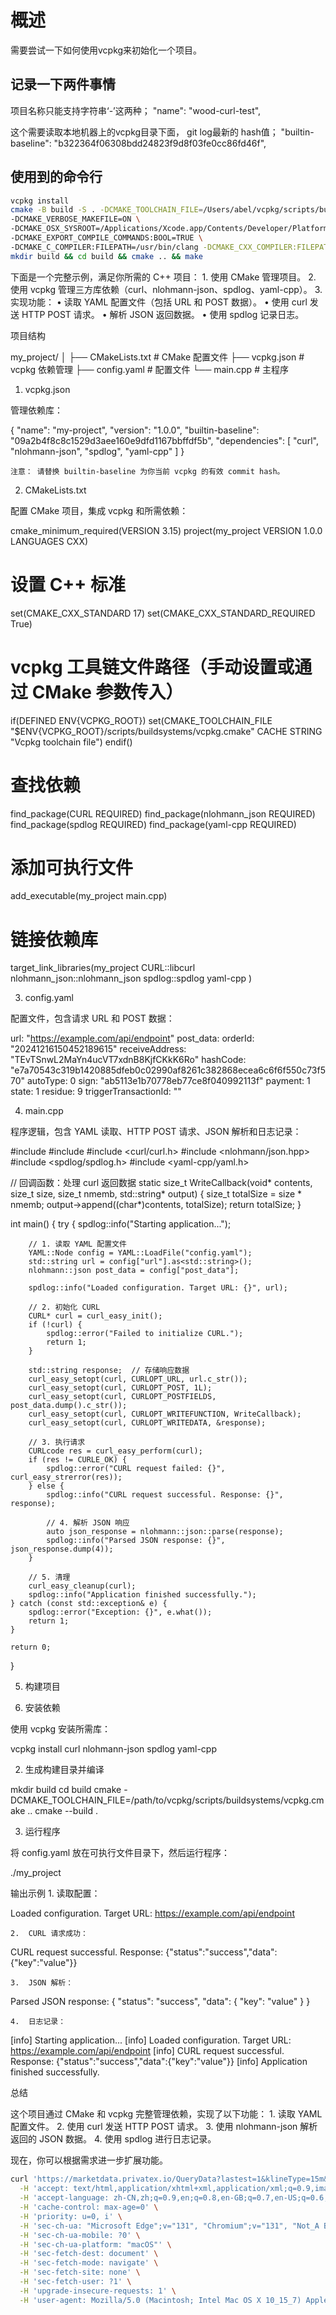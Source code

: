 # 概述

需要尝试一下如何使用vcpkg来初始化一个项目。

## 记录一下两件事情

项目名称只能支持字符串‘-’这两种；
    "name": "wood-curl-test",

这个需要读取本地机器上的vcpkg目录下面， git log最新的 hash值；
    "builtin-baseline": "b322364f06308bdd24823f9d8f03fe0cc86fd46f",

## 使用到的命令行

```bash
vcpkg install
cmake -B build -S . -DCMAKE_TOOLCHAIN_FILE=/Users/abel/vcpkg/scripts/buildsystems/vcpkg.cmake \
-DCMAKE_VERBOSE_MAKEFILE=ON \
-DCMAKE_OSX_SYSROOT=/Applications/Xcode.app/Contents/Developer/Platforms/MacOSX.platform/Developer/SDKs/MacOSX15.1.sdk \
-DCMAKE_EXPORT_COMPILE_COMMANDS:BOOL=TRUE \
-DCMAKE_C_COMPILER:FILEPATH=/usr/bin/clang -DCMAKE_CXX_COMPILER:FILEPATH=/usr/bin/clang++ 
mkdir build && cd build && cmake .. && make
```

下面是一个完整示例，满足你所需的 C++ 项目：
	1.	使用 CMake 管理项目。
	2.	使用 vcpkg 管理三方库依赖（curl、nlohmann-json、spdlog、yaml-cpp）。
	3.	实现功能：
	•	读取 YAML 配置文件（包括 URL 和 POST 数据）。
	•	使用 curl 发送 HTTP POST 请求。
	•	解析 JSON 返回数据。
	•	使用 spdlog 记录日志。

项目结构

my_project/
│
├── CMakeLists.txt          # CMake 配置文件
├── vcpkg.json              # vcpkg 依赖管理
├── config.yaml             # 配置文件
└── main.cpp                # 主程序

1. vcpkg.json

管理依赖库：

{
    "name": "my-project",
    "version": "1.0.0",
    "builtin-baseline": "09a2b4f8c8c1529d3aee160e9dfd1167bbffdf5b",
    "dependencies": [
        "curl",
        "nlohmann-json",
        "spdlog",
        "yaml-cpp"
    ]
}

	注意： 请替换 builtin-baseline 为你当前 vcpkg 的有效 commit hash。

2. CMakeLists.txt

配置 CMake 项目，集成 vcpkg 和所需依赖：

cmake_minimum_required(VERSION 3.15)
project(my_project VERSION 1.0.0 LANGUAGES CXX)

# 设置 C++ 标准
set(CMAKE_CXX_STANDARD 17)
set(CMAKE_CXX_STANDARD_REQUIRED True)

# vcpkg 工具链文件路径（手动设置或通过 CMake 参数传入）
if(DEFINED ENV{VCPKG_ROOT})
    set(CMAKE_TOOLCHAIN_FILE "$ENV{VCPKG_ROOT}/scripts/buildsystems/vcpkg.cmake" CACHE STRING "Vcpkg toolchain file")
endif()

# 查找依赖
find_package(CURL REQUIRED)
find_package(nlohmann_json REQUIRED)
find_package(spdlog REQUIRED)
find_package(yaml-cpp REQUIRED)

# 添加可执行文件
add_executable(my_project main.cpp)

# 链接依赖库
target_link_libraries(my_project
    CURL::libcurl
    nlohmann_json::nlohmann_json
    spdlog::spdlog
    yaml-cpp
)

3. config.yaml

配置文件，包含请求 URL 和 POST 数据：

url: "https://example.com/api/endpoint"
post_data:
  orderId: "20241216150452189615"
  receiveAddress: "TEvTSnwL2MaYn4ucVT7xdnB8KjfCKkK6Ro"
  hashCode: "e7a70543c319b1420885dfeb0c02990af8261c382868ecea6c6f6f550c73f570"
  autoType: 0
  sign: "ab5113e1b70778eb77ce8f040992113f"
  payment: 1
  state: 1
  residue: 9
  triggerTransactionId: ""

4. main.cpp

程序逻辑，包含 YAML 读取、HTTP POST 请求、JSON 解析和日志记录：

#include <iostream>
#include <fstream>
#include <curl/curl.h>
#include <nlohmann/json.hpp>
#include <spdlog/spdlog.h>
#include <yaml-cpp/yaml.h>

// 回调函数：处理 curl 返回数据
static size_t WriteCallback(void* contents, size_t size, size_t nmemb, std::string* output) {
    size_t totalSize = size * nmemb;
    output->append((char*)contents, totalSize);
    return totalSize;
}

int main() {
    try {
        spdlog::info("Starting application...");

        // 1. 读取 YAML 配置文件
        YAML::Node config = YAML::LoadFile("config.yaml");
        std::string url = config["url"].as<std::string>();
        nlohmann::json post_data = config["post_data"];

        spdlog::info("Loaded configuration. Target URL: {}", url);

        // 2. 初始化 CURL
        CURL* curl = curl_easy_init();
        if (!curl) {
            spdlog::error("Failed to initialize CURL.");
            return 1;
        }

        std::string response;  // 存储响应数据
        curl_easy_setopt(curl, CURLOPT_URL, url.c_str());
        curl_easy_setopt(curl, CURLOPT_POST, 1L);
        curl_easy_setopt(curl, CURLOPT_POSTFIELDS, post_data.dump().c_str());
        curl_easy_setopt(curl, CURLOPT_WRITEFUNCTION, WriteCallback);
        curl_easy_setopt(curl, CURLOPT_WRITEDATA, &response);

        // 3. 执行请求
        CURLcode res = curl_easy_perform(curl);
        if (res != CURLE_OK) {
            spdlog::error("CURL request failed: {}", curl_easy_strerror(res));
        } else {
            spdlog::info("CURL request successful. Response: {}", response);

            // 4. 解析 JSON 响应
            auto json_response = nlohmann::json::parse(response);
            spdlog::info("Parsed JSON response: {}", json_response.dump(4));
        }

        // 5. 清理
        curl_easy_cleanup(curl);
        spdlog::info("Application finished successfully.");
    } catch (const std::exception& e) {
        spdlog::error("Exception: {}", e.what());
        return 1;
    }

    return 0;
}

5. 构建项目

1. 安装依赖

使用 vcpkg 安装所需库：

vcpkg install curl nlohmann-json spdlog yaml-cpp

2. 生成构建目录并编译

mkdir build
cd build
cmake -DCMAKE_TOOLCHAIN_FILE=/path/to/vcpkg/scripts/buildsystems/vcpkg.cmake ..
cmake --build .

3. 运行程序

将 config.yaml 放在可执行文件目录下，然后运行程序：

./my_project

输出示例
	1.	读取配置：

Loaded configuration. Target URL: https://example.com/api/endpoint


	2.	CURL 请求成功：

CURL request successful. Response: {"status":"success","data":{"key":"value"}}


	3.	JSON 解析：

Parsed JSON response:
{
    "status": "success",
    "data": {
        "key": "value"
    }
}


	4.	日志记录：

[info] Starting application...
[info] Loaded configuration. Target URL: https://example.com/api/endpoint
[info] CURL request successful. Response: {"status":"success","data":{"key":"value"}}
[info] Application finished successfully.

总结

这个项目通过 CMake 和 vcpkg 完整管理依赖，实现了以下功能：
	1.	读取 YAML 配置文件。
	2.	使用 curl 发送 HTTP POST 请求。
	3.	使用 nlohmann-json 解析返回的 JSON 数据。
	4.	使用 spdlog 进行日志记录。

现在，你可以根据需求进一步扩展功能。

```bash
curl 'https://marketdata.privatex.io/QueryData?lastest=1&klineType=15m&pageCount=1&symbol=BTCUSDT' \
  -H 'accept: text/html,application/xhtml+xml,application/xml;q=0.9,image/avif,image/webp,image/apng,*/*;q=0.8,application/signed-exchange;v=b3;q=0.7' \
  -H 'accept-language: zh-CN,zh;q=0.9,en;q=0.8,en-GB;q=0.7,en-US;q=0.6,mt;q=0.5,zh-TW;q=0.4,ja;q=0.3,ko;q=0.2,cs;q=0.1,it;q=0.1,da;q=0.1' \
  -H 'cache-control: max-age=0' \
  -H 'priority: u=0, i' \
  -H 'sec-ch-ua: "Microsoft Edge";v="131", "Chromium";v="131", "Not_A Brand";v="24"' \
  -H 'sec-ch-ua-mobile: ?0' \
  -H 'sec-ch-ua-platform: "macOS"' \
  -H 'sec-fetch-dest: document' \
  -H 'sec-fetch-mode: navigate' \
  -H 'sec-fetch-site: none' \
  -H 'sec-fetch-user: ?1' \
  -H 'upgrade-insecure-requests: 1' \
  -H 'user-agent: Mozilla/5.0 (Macintosh; Intel Mac OS X 10_15_7) AppleWebKit/537.36 (KHTML, like Gecko) Chrome/131.0.0.0 Safari/537.36 Edg/131.0.0.0'
```
